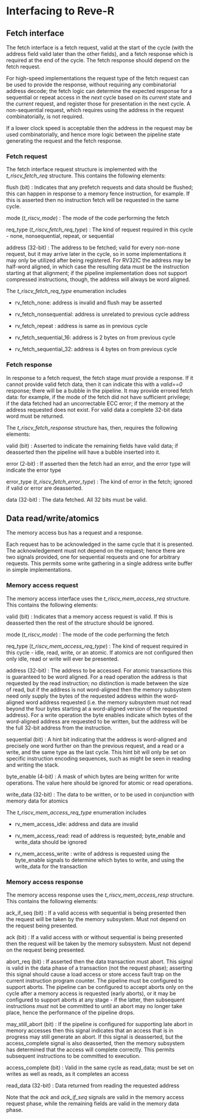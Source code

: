 # Interfacing to Reve-R

## Fetch interface

The fetch interface is a fetch request, valid at the start of the
cycle (with the address field valid later than the other fields), and
a fetch response which is required at the end of the cycle. The fetch
response should depend on the fetch request.

For high-speed implementations the request type of the fetch request
can be used to provide the response, without requiring any
combinatorial address decode; the fetch logic can determine the
expected response for a sequential or repeat access in the *next*
cycle based on its *current* state and the *current* request, and register
those for presentation in the next cycle. A non-sequential request,
which requires using the address in the request combinatorially, is
not required.

If a lower clock speed is acceptable then the address in the request
may be used combinatorially, and hence more logic between the pipeline
state generating the request and the fetch response.

### Fetch request

The fetch interface request structure is implemented with the *t_riscv_fetch_req* structure. This contains the following
elements:

flush (bit)
:  Indicates that any prefetch requests and data should be flushed;
   this can happen in response to a memory fence instruction, for
   example.
   If this is asserted then no instruction fetch will be requested in
   the same cycle.

mode (*t_riscv_mode*)
:  The mode of the code performing the fetch

req_type (*t_riscv_fetch_req_type*)
:  The kind of request required in this cycle - none, nonsequential,
    repeat, or sequential

address (32-bit)
:  The address to be fetched; valid for every non-none request, but it
    may arrive later in the cycle, so in some implementations it may
    only be utilized after being registered. For RV32IC the address
    may be half-word aligned, in which case the resulting data must be
    the instruction starting at that alignment; if the pipeline
    implementation does not support compressed instructions, though,
    the address will always be word aligned.

The *t_riscv_fetch_req_type* enumeration includes

* rv_fetch_none: address is invalid and flush may be asserted

* rv_fetch_nonsequential: address is unrelated to previous cycle
  address
  
* rv_fetch_repeat : address is same as in previous cycle

* rv_fetch_sequential_16: address is 2 bytes on from previous cycle

* rv_fetch_sequential_32: address is 4 bytes on from previous cycle

### Fetch response

In response to a fetch request, the fetch stage *must* provide a
response. If it cannot provide valid fetch data, then it can indicate
this with a *valid==0* response; there will be a bubble in the
pipeline. It may provide errored fetch data: for example, if the mode
of the fetch did not have sufficient privilege; if the data fetched
had an uncorrectable ECC error; if the memory at the address requested
does not exist. For valid data a complete 32-bit data word must be
returned.

The *t_riscv_fetch_response* structure has, then, requires the following
elements:

valid (bit)
:  Asserted to indicate the remaining fields have valid data; if
   deasserted then the pipeline will have a bubble inserted into it.

error (2-bit)
:  If asserted then the fetch had an error, and the error type will
   indicate the error type

error_type (*t_riscv_fetch_error_type*)
:  The kind of error in the fetch; ignored if valid or error are deasserted.

data (32-bit)
:  The data fetched. All 32 bits must be valid.


## Data read/write/atomics

The memory access bus has a request and a response.

Each request has to be acknowledged in the same cycle that it is
presented. The acknowledgement must not depend on the request; hence
there are two signals provided, one for sequential requests and one
for arbitrary requests. This permits some write gathering in a single
address write buffer in simple implementations.

### Memory access request

The memory access interface uses the *t_riscv_mem_access_req* structure. This contains the following
elements:

valid (bit)
:  Indicates that a memory access request is valid. If this is
    deasserted then the rest of the structure should be ignored.

mode (*t_riscv_mode*)
:  The mode of the code performing the fetch

req_type (*t_riscv_mem_access_req_type*)
:  The kind of request required in this cycle - idle, read, write, or
    an atomic. If atomics are not configured then only idle, read or
    write will ever be presented.

address (32-bit)
:  The address to be accessed. For atomic transactions this is
    guaranteed to be word aligned. For a read operation the address is
    that requested by the read instruction; no distinction is made
    between the size of read, but if the address is not word-aligned
    then the memory subsystem need only supply the bytes of the
    requested address within the word-aligned word address requested
    (i.e. the memory subsystem must not read beyond the four bytes
    starting at a word-aligned version of the requested address). For
    a write operation the byte enables indicate which bytes of the
    word-aligned address are requested to be written, but the address
    will be the full 32-bit address from the instruction.

sequential (bit)
:  A hint bit indicating that the address is word-aligned and
    precisely one word further on than the previous request, and a
    read or a write, and the same type as the last cycle. This hint
    bit will only be set on specific instruction encoding sequences,
    such as might be seen in reading and writing the stack.

byte_enable (4-bit)
:  A mask of which bytes are being written for write operations. The
    value here should be ignored for atomic or read operations.

write_data (32-bit)
:  The data to be written, or to be used in conjunction with memory
    data for atomics

The *t_riscv_mem_access_req_type* enumeration includes

* rv_mem_access_idle: address and data are invalid 

* rv_mem_access_read: read of address is requested; byte_enable and
  write_data should be ignored
  
* rv_mem_access_write : write of address is requested using the
  byte_enable signals to determine which bytes to write, and using the
  write_data for the transaction

### Memory access response

The memory access response uses the *t_riscv_mem_access_resp* structure. This contains the following
elements:

ack_if_seq (bit)
:  If a valid access with sequential is being presented then the
    request will be taken by the memory subsystem. Must not depend on
    the request being presented.

ack (bit)
:  If a valid access with or without sequential is being presented then the
    request will be taken by the memory subsystem. Must not depend on
    the request being presented.

abort_req (bit)
: If asserted then the data transaction must abort. This signal is
    valid in the data phase of a transaction (not the request phase);
    asserting this signal should cause a load access or store access
    fault trap on the current instruction program counter. The
    pipeline must be configured to support aborts. The pipeline can be
    configured to accept aborts only on the cycle after a memory
    access is requested (early aborts), or it may be configured to
    support aborts at any stage - if the latter, then subsequent
    instructions *must* not be committed to until an abort may no
    longer take place, hence the performance of the pipeline drops.

may_still_abort (bit)
: If the pipeline is configured for supporting late abort in memory
    accesses then this signal indicates that an access that is in
    progress may still generate an abort. If this signal is
    deasserted, but the access_complete signal is also deasserted,
    then the memory subsystem has determined that the access will
    complete correctly. This permits subsequent instructions to be
    committed to execution.

access_complete (bit)
:  Valid in the same cycle as read_data; must be set on writes as well
    as reads, as it completes an access

read_data (32-bit)
: Data returned from reading the requested address

Note that the *ack* and *ack_if_seq* signals are valid in the memory
access request phase, while the remaining fields are valid in the
memory data phase.
